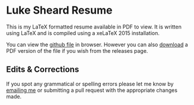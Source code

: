 # Luke Sheard Resume
This is my LaTeX formatted resume available in PDF to view. It is written using LaTeX and is compiled using a xeLaTeX 2015 installation.

You can view the [github file](/Luke_Sheard_Resume.pdf) in browser. However you can also [download](https://github.com/LukeSheard/Resume/releases/latest) a PDF version of the file if you wish from the releases page.

## Edits &amp; Corrections
If you spot any grammatical or spelling errors please let me know by [emailing me](mailto:me@lukesheard.com) or submitting a pull request with the appropriate changes made.
